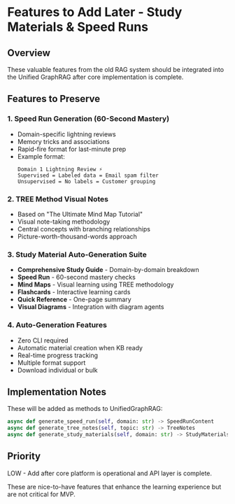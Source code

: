 # Features to Add Later - Study Materials & Speed Runs

## Overview
These valuable features from the old RAG system should be integrated into the Unified GraphRAG after core implementation is complete.

## Features to Preserve

### 1. Speed Run Generation (60-Second Mastery)
- Domain-specific lightning reviews
- Memory tricks and associations
- Rapid-fire format for last-minute prep
- Example format:
  ```
  Domain 1 Lightning Review ⚡
  Supervised = Labeled data = Email spam filter
  Unsupervised = No labels = Customer grouping
  ```

### 2. TREE Method Visual Notes
- Based on "The Ultimate Mind Map Tutorial"
- Visual note-taking methodology
- Central concepts with branching relationships
- Picture-worth-thousand-words approach

### 3. Study Material Auto-Generation Suite
- **Comprehensive Study Guide** - Domain-by-domain breakdown
- **Speed Run** - 60-second mastery checks
- **Mind Maps** - Visual learning using TREE methodology
- **Flashcards** - Interactive learning cards
- **Quick Reference** - One-page summary
- **Visual Diagrams** - Integration with diagram agents

### 4. Auto-Generation Features
- Zero CLI required
- Automatic material creation when KB ready
- Real-time progress tracking
- Multiple format support
- Download individual or bulk

## Implementation Notes

These will be added as methods to UnifiedGraphRAG:

```python
async def generate_speed_run(self, domain: str) -> SpeedRunContent
async def generate_tree_notes(self, topic: str) -> TreeNotes  
async def generate_study_materials(self, domain: str) -> StudyMaterials
```

## Priority
LOW - Add after core platform is operational and API layer is complete.

These are nice-to-have features that enhance the learning experience but are not critical for MVP.
